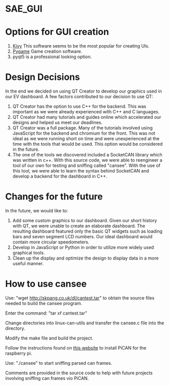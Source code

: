 # SAE_GUI
# Options for GUI creation
 1. [Kivy](https://kivy.org/#home) This software seems to be the most popular for creating UIs.
 2. [Pygame](https://github.com/pygame/pygame) Game creation software.
 3. pyqt5 is a professional looking option.
# Design Decisions
In the end we decided on using QT Creator to develop our graphics used in our EV dashboard.
A few factors contributed to our decision to use QT:
 1. QT Creator has the option to use C++ for the backend. This was important as we were already experienced with C++ and C languages.
 2. QT Creator had many tutorials and guides online which accelerated our designs and helped us meet our deadlines.
 3. QT Creator was a full package. Many of the tutorials involved using JavaScript for the backend and chromium for the front. This was   not ideal as we were running short on time and were unexperienced at the time with the tools that would be used. This option would be considered in the future.
 4. The one of the tools we discovered included a SocketCAN library which was written in c++. With this source code, we were able to reengineer a tool of our own for testing and sniffing called "cansee". With the use of this tool, we were able to learn the syntax behind SocketCAN and develop a backend for the dashboard in C++.
 # Changes for the future
 In the future, we would like to:
 1. Add some custom graphics to our dashboard. Given our short history with QT, we were unable to create an elaborate dashboard. The resulting dashboard featured only the basic QT widgets such as loading bars and seven segment LCD numbers. Our ideal dashboard would contain more circular speedometers. 
 2. Develop in JavaScript or Python in order to utilize more widely used graphical tools.
 3. Clean up the display and optimize the design to display data in a more useful manner.
# How to use cansee
Use: "wget http://skpang.co.uk/dl/cantest.tar" to obtain the source files needed to build the cansee program.

Enter the command: "tar xf cantest.tar"

Change directories into linux-can-utils and transfer the cansee.c file into the directory.

Modify the make file and build the project.

Follow the instructions found on [this website](http://skpang.co.uk/blog/archives/1165) to install PiCAN for the raspberry pi.

Use: "./cansee" to start sniffing parsed can frames.

Comments are provided in the source code to help with future projects involving sniffing can frames vio PiCAN.

